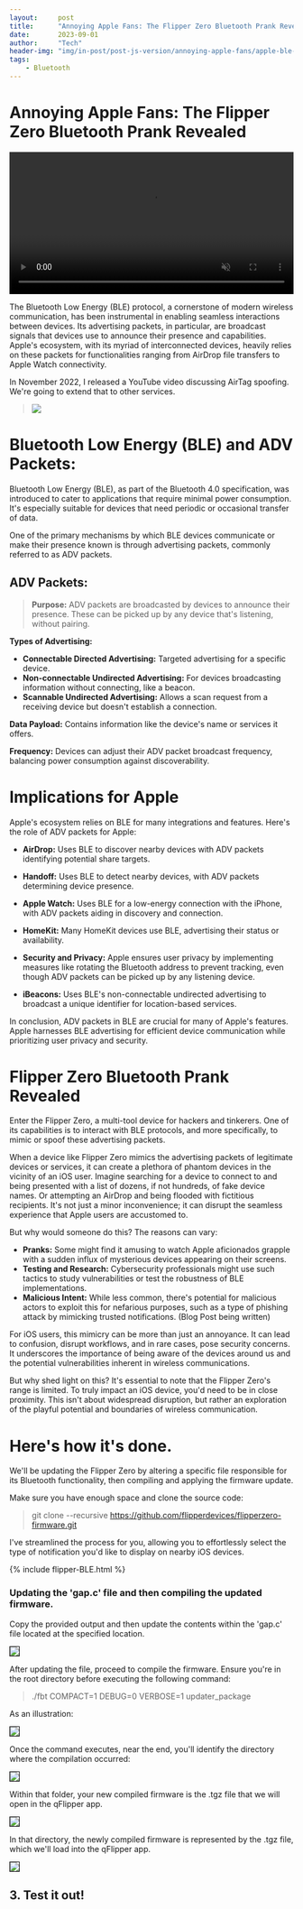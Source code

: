 ```yaml
---
layout:     post
title:      "Annoying Apple Fans: The Flipper Zero Bluetooth Prank Revealed"
date:       2023-09-01
author:     "Tech"
header-img: "img/in-post/post-js-version/annoying-apple-fans/apple-ble-annoyed.png"
tags:
    - Bluetooth
---
```

#  Annoying Apple Fans: The Flipper Zero Bluetooth Prank Revealed
<video src='/img/in-post/post-js-version/annoying-apple-fans/applevideo.mp4' style="max-width: 100%; width: 100%; height: auto;" autoplay muted loop></video>

The Bluetooth Low Energy (BLE) protocol, a cornerstone of modern wireless communication, has been instrumental in enabling seamless interactions between devices. Its advertising packets, in particular, are broadcast signals that devices use to announce their presence and capabilities. Apple's ecosystem, with its myriad of interconnected devices, heavily relies on these packets for functionalities ranging from AirDrop file transfers to Apple Watch connectivity.

In November 2022, I released a YouTube video discussing AirTag spoofing. We're going to extend that to other services.

> [![](http://img.youtube.com/vi/m_-nMw5bzjI/0.jpg)](http://www.youtube.com/watch?v=m_-nMw5bzjI "Flipper Zero: Spoofing Apple's AirTags")

# Bluetooth Low Energy (BLE) and ADV Packets:

Bluetooth Low Energy (BLE), as part of the Bluetooth 4.0 specification, was introduced to cater to applications that require minimal power consumption. It's especially suitable for devices that need periodic or occasional transfer of data.

One of the primary mechanisms by which BLE devices communicate or make their presence known is through advertising packets, commonly referred to as ADV packets.

## ADV Packets:

> **Purpose:** ADV packets are broadcasted by devices to announce their presence. These can be picked up by any device that's listening, without pairing.

**Types of Advertising:**

- **Connectable Directed Advertising:** Targeted advertising for a specific device.
- **Non-connectable Undirected Advertising:** For devices broadcasting information without connecting, like a beacon.
- **Scannable Undirected Advertising:** Allows a scan request from a receiving device but doesn't establish a connection.

**Data Payload:** Contains information like the device's name or services it offers.

**Frequency:** Devices can adjust their ADV packet broadcast frequency, balancing power consumption against discoverability.


# Implications for Apple

Apple's ecosystem relies on BLE for many integrations and features. Here's the role of ADV packets for Apple:

- **AirDrop:** Uses BLE to discover nearby devices with ADV packets identifying potential share targets.

- **Handoff:** Uses BLE to detect nearby devices, with ADV packets determining device presence.

- **Apple Watch:** Uses BLE for a low-energy connection with the iPhone, with ADV packets aiding in discovery and connection.

- **HomeKit:** Many HomeKit devices use BLE, advertising their status or availability.

- **Security and Privacy:** Apple ensures user privacy by implementing measures like rotating the Bluetooth address to prevent tracking, even though ADV packets can be picked up by any listening device.

- **iBeacons:** Uses BLE's non-connectable undirected advertising to broadcast a unique identifier for location-based services.

In conclusion, ADV packets in BLE are crucial for many of Apple's features. Apple harnesses BLE advertising for efficient device communication while prioritizing user privacy and security.

# Flipper Zero Bluetooth Prank Revealed
Enter the Flipper Zero, a multi-tool device for hackers and tinkerers. One of its capabilities is to interact with BLE protocols, and more specifically, to mimic or spoof these advertising packets.

When a device like Flipper Zero mimics the advertising packets of legitimate devices or services, it can create a plethora of phantom devices in the vicinity of an iOS user. Imagine searching for a device to connect to and being presented with a list of dozens, if not hundreds, of fake device names. Or attempting an AirDrop and being flooded with fictitious recipients. It's not just a minor inconvenience; it can disrupt the seamless experience that Apple users are accustomed to.

But why would someone do this? The reasons can vary:

- **Pranks:** Some might find it amusing to watch Apple aficionados grapple with a sudden influx of mysterious devices appearing on their screens.
- **Testing and Research:** Cybersecurity professionals might use such tactics to study vulnerabilities or test the robustness of BLE implementations.
- **Malicious Intent:** While less common, there's potential for malicious actors to exploit this for nefarious purposes, such as a type of phishing attack by mimicking trusted notifications. (Blog Post being written)

For iOS users, this mimicry can be more than just an annoyance. It can lead to confusion, disrupt workflows, and in rare cases, pose security concerns. It underscores the importance of being aware of the devices around us and the potential vulnerabilities inherent in wireless communications.


But why shed light on this? It's essential to note that the Flipper Zero's range is limited. To truly impact an iOS device, you'd need to be in close proximity. This isn't about widespread disruption, but rather an exploration of the playful potential and boundaries of wireless communication.


# Here's how it's done.
We'll be updating the Flipper Zero by altering a specific file responsible for its Bluetooth functionality, then compiling and applying the firmware update.

Make sure you have enough space and clone the source code:

> git clone --recursive https://github.com/flipperdevices/flipperzero-firmware.git

I've streamlined the process for you, allowing you to effortlessly select the type of notification you'd like to display on nearby iOS devices.

{% include flipper-BLE.html %}

### Updating the 'gap.c' file and then compiling the updated firmware.

Copy the provided output and then update the contents within the 'gap.c' file located at the specified location.

<img src="/img/in-post/post-js-version/annoying-apple-fans/gap.c_location.PNG" width="" style="border: 1px solid black;">

After updating the file, proceed to compile the firmware. Ensure you're in the root directory before executing the following command:

> ./fbt COMPACT=1 DEBUG=0 VERBOSE=1 updater_package

As an illustration:

<img src="/img/in-post/post-js-version/annoying-apple-fans/compile.PNG" width="" style="border: 1px solid black;">

Once the command executes, near the end, you'll identify the directory where the compilation occurred: 

<img src="/img/in-post/post-js-version/annoying-apple-fans/compile_directory.PNG" width="" style="border: 1px solid black;">

Within that folder, your new compiled firmware is the .tgz file that we will open in the qFlipper app.

<img src="/img/in-post/post-js-version/annoying-apple-fans/firmware_tgz.PNG" width="" style="border: 1px solid black;">

In that directory, the newly compiled firmware is represented by the .tgz file, which we'll load into the qFlipper app.

<img src="/img/in-post/post-js-version/annoying-apple-fans/update_flipper.PNG" width="" style="border: 1px solid black;">


## 3. Test it out!
